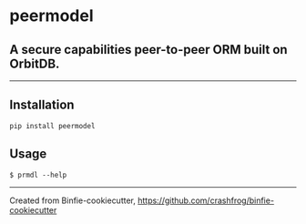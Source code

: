 # peermodel

## A secure capabilities peer-to-peer ORM built on OrbitDB.

---

## Installation

`pip install peermodel`
## Usage

`$ prmdl --help`


---
Created from Binfie-cookiecutter, https://github.com/crashfrog/binfie-cookiecutter